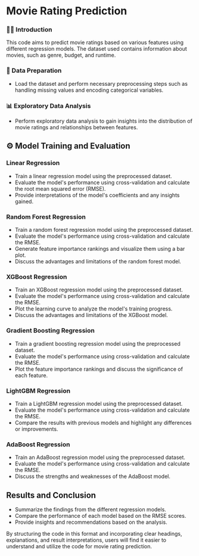 # Movie Rating Prediction
### 👋🏻 Introduction
This code aims to predict movie ratings based on various features using different regression models. The dataset used contains information about movies, such as genre, budget, and runtime.

### 🛒 Data Preparation
- Load the dataset and perform necessary preprocessing steps such as handling missing values and encoding categorical variables.

### 📊 Exploratory Data Analysis
- Perform exploratory data analysis to gain insights into the distribution of movie ratings and relationships between features.

## ⚙ Model Training and Evaluation
### Linear Regression
- Train a linear regression model using the preprocessed dataset.
- Evaluate the model's performance using cross-validation and calculate the root mean squared error (RMSE).
- Provide interpretations of the model's coefficients and any insights gained.

### Random Forest Regression
- Train a random forest regression model using the preprocessed dataset.
- Evaluate the model's performance using cross-validation and calculate the RMSE.
- Generate feature importance rankings and visualize them using a bar plot.
- Discuss the advantages and limitations of the random forest model.

### XGBoost Regression
- Train an XGBoost regression model using the preprocessed dataset.
- Evaluate the model's performance using cross-validation and calculate the RMSE.
- Plot the learning curve to analyze the model's training progress.
- Discuss the advantages and limitations of the XGBoost model.

### Gradient Boosting Regression
- Train a gradient boosting regression model using the preprocessed dataset.
- Evaluate the model's performance using cross-validation and calculate the RMSE.
- Plot the feature importance rankings and discuss the significance of each feature.

### LightGBM Regression
- Train a LightGBM regression model using the preprocessed dataset.
- Evaluate the model's performance using cross-validation and calculate the RMSE.
- Compare the results with previous models and highlight any differences or improvements.

### AdaBoost Regression
- Train an AdaBoost regression model using the preprocessed dataset.
- Evaluate the model's performance using cross-validation and calculate the RMSE.
- Discuss the strengths and weaknesses of the AdaBoost model.

## Results and Conclusion
- Summarize the findings from the different regression models.
- Compare the performance of each model based on the RMSE scores.
- Provide insights and recommendations based on the analysis.

By structuring the code in this format and incorporating clear headings, explanations, and result interpretations, users will find it easier to understand and utilize the code for movie rating prediction.
